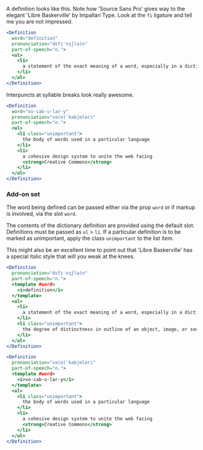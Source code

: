 A definition looks like this. Note how 'Source Sans Pro' gives way to the
elegant 'Libre Baskerville' by Impallari Type. Look at the `fi` ligature and
tell me you are not impressed.

```jsx
<Definition
  word="definition"
  pronunciation="dɛfɪˈnɪʃ(ə)n"
  part-of-speech="n.">
  <ul>
    <li>
      a statement of the exact meaning of a word, especially in a dictionary
    </li>
  </ul>
</Definition>
```

Interpuncts at syllable breaks look really awesome.

```jsx { "props": { "className": "dark-background" } }
<Definition
  word="vo·cab·u·lar·y"
  pronunciation="və(ʊ)ˈkabjʊləri"
  part-of-speech="n.">
  <ul>
    <li class="unimportant">
      the body of words used in a particular language
    </li>
    <li>
      a cohesive design system to unite the web facing
      <strong>Creative Commons</strong> 
    </li>
  </ul>
</Definition>
```

### Add-on set

The word being defined can be passed either via the prop `word` or if markup is
involved, via the slot `word`. 

The contents of the dictionary definition are provided using the default slot.
Definitions must be passed as `ul` > `li`. If a particular definition is to be
marked as unimportant, apply the class `unimportant` to the list item.

This might also be an excellent time to point out that 'Libre Baskerville' has
a special italic style that will you weak at the knees.

```jsx { "props": { "className": "dark-background" } }
<Definition
  pronunciation="dɛfɪˈnɪʃ(ə)n"
  part-of-speech="n.">
  <template #word>
    <i>definition</i>
  </template>
  <ul>
    <li>
      a statement of the exact meaning of a word, especially in a dictionary
    </li>
    <li class="unimportant">
      the degree of distinctness in outline of an object, image, or sound
    </li>
  </ul>
</Definition>
```

```jsx
<Definition
  pronunciation="və(ʊ)ˈkabjʊləri"
  part-of-speech="n.">
  <template #word>
    <i>vo·cab·u·lar·y</i>
  </template>
  <ul>
    <li class="unimportant">
      the body of words used in a particular language
    </li>
    <li>
      a cohesive design system to unite the web facing
      <strong>Creative Commons</strong> 
    </li>
  </ul>
</Definition>
```
